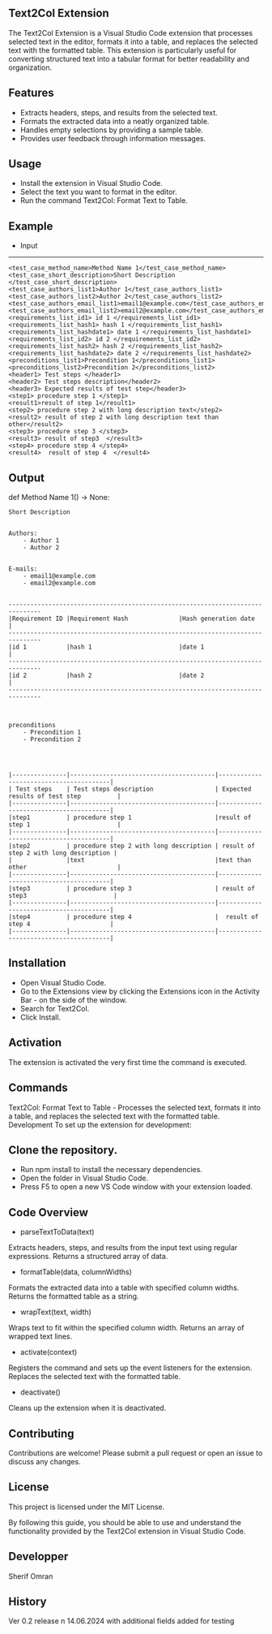 Text2Col Extension
-------------------
The Text2Col Extension is a Visual Studio Code extension that processes selected text in the editor, formats it into a table, and replaces the selected text with the formatted table. This extension is particularly useful for converting structured text into a tabular format for better readability and organization.

Features
--------
- Extracts headers, steps, and results from the selected text.
- Formats the extracted data into a neatly organized table.
- Handles empty selections by providing a sample table.
- Provides user feedback through information messages.

Usage
-----
- Install the extension in Visual Studio Code.
- Select the text you want to format in the editor.
- Run the command Text2Col: Format Text to Table.

Example
-------

- Input
--------
```
<test_case_method_name>Method Name 1</test_case_method_name>
<test_case_short_description>Short Description </test_case_short_description>
<test_case_authors_list1>Author 1</test_case_authors_list1>
<test_case_authors_list2>Author 2</test_case_authors_list2>
<test_case_authors_email_list1>email1@example.com</test_case_authors_email_list1>
<test_case_authors_email_list2>email2@example.com</test_case_authors_email_list2>
<requirements_list_id1> id 1 </requirements_list_id1>
<requirements_list_hash1> hash 1 </requirements_list_hash1>
<requirements_list_hashdate1> date 1 </requirements_list_hashdate1>
<requirements_list_id2> id 2 </requirements_list_id2>
<requirements_list_hash2> hash 2 </requirements_list_hash2>
<requirements_list_hashdate2> date 2 </requirements_list_hashdate2>
<preconditions_list1>Precondition 1</preconditions_list1>
<preconditions_list2>Precondition 2</preconditions_list2>
<header1> Test steps </header1>
<header2> Test steps description</header2> 
<header3> Expected results of test step</header3>
<step1> procedure step 1 </step1>
<result1>result of step 1</result1>
<step2> procedure step 2 with long description text</step2>
<result2> result of step 2 with long description text than other</result2>
<step3> procedure step 3 </step3>
<result3> result of step3  </result3>
<step4> procedure step 4 </step4>
<result4>  result of step 4  </result4>
```

Output
------


def Method Name 1() -> None:

	Short Description 


	Authors:
		- Author 1
		- Author 2
	

	E-mails:
		- email1@example.com
		- email2@example.com
	

	-------------------------------------------------------------------------------
	|Requirement ID |Requirement Hash              |Hash generation date          |
	-------------------------------------------------------------------------------
	|id 1           |hash 1                        |date 1                        |
	-------------------------------------------------------------------------------
	|id 2           |hash 2                        |date 2                        |
	-------------------------------------------------------------------------------



	preconditions
	    - Precondition 1
	    - Precondition 2
	



	|---------------|----------------------------------------|----------------------------------------|
	| Test steps    | Test steps description                 | Expected results of test step          |
	|---------------|----------------------------------------|----------------------------------------|
	|step1          | procedure step 1                       |result of step 1                        |
	|---------------|----------------------------------------|----------------------------------------|
	|step2          | procedure step 2 with long description | result of step 2 with long description |
	|               |text                                    |text than other                         |
	|---------------|----------------------------------------|----------------------------------------|
	|step3          | procedure step 3                       | result of step3                        |
	|---------------|----------------------------------------|----------------------------------------|
	|step4          | procedure step 4                       |  result of step 4                      |
	|---------------|----------------------------------------|----------------------------------------|
				



Installation
-------------
- Open Visual Studio Code.
- Go to the Extensions view by clicking the Extensions icon in the Activity Bar - on the side of the window.
- Search for Text2Col.
- Click Install.

Activation
----------
The extension is activated the very first time the command is executed.

Commands
--------
Text2Col: Format Text to Table - Processes the selected text, formats it into a table, and replaces the selected text with the formatted table.
Development
To set up the extension for development:

Clone the repository.
---------------------
- Run npm install to install the necessary dependencies.
- Open the folder in Visual Studio Code.
- Press F5 to open a new VS Code window with your extension loaded.

Code Overview
-------------

- parseTextToData(text)

Extracts headers, steps, and results from the input text using regular expressions.
Returns a structured array of data.

- formatTable(data, columnWidths)

Formats the extracted data into a table with specified column widths.
Returns the formatted table as a string.

- wrapText(text, width)

Wraps text to fit within the specified column width.
Returns an array of wrapped text lines.

- activate(context)

Registers the command and sets up the event listeners for the extension.
Replaces the selected text with the formatted table.

- deactivate()

Cleans up the extension when it is deactivated.


Contributing
------------
Contributions are welcome! Please submit a pull request or open an issue to discuss any changes.

License
-------

This project is licensed under the MIT License.

By following this guide, you should be able to use and understand the functionality provided by the Text2Col extension in Visual Studio Code.


Developper
----------
Sherif Omran


History
-------
Ver 0.2 release n 14.06.2024 with additional fields added for testing






